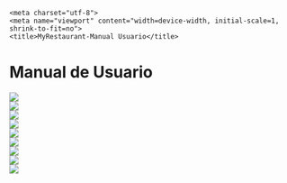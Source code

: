 <html lang="es">
  <head>

    <meta charset="utf-8">
    <meta name="viewport" content="width=device-width, initial-scale=1, shrink-to-fit=no">
    <title>MyRestaurant-Manual Usuario</title>

  </head>
 <body>
  <h1>Manual de Usuario</h1>
<img src="./img/manual1.PNG"> <br/>
<img src="./img/manual2.PNG"> <br/>
<img src="./img/manual3.PNG"> <br/>
<img src="./img/manual4.PNG"> <br/>
<img src="./img/manual5.PNG"> <br/>
<img src="./img/manual6.PNG"> <br/>
<img src="./img/manual7.PNG"> <br/>
<img src="./img/manual8.PNG"> <br/>
<img src="./img/manual9.PNG"> <br/>
</body>
</html>
